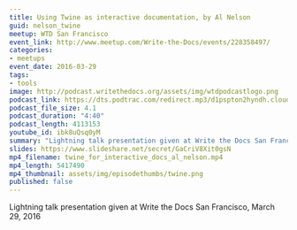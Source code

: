 ```yaml
---
title: Using Twine as interactive documentation, by Al Nelson
guid: nelson_twine
meetup: WTD San Francisco
event_link: http://www.meetup.com/Write-the-Docs/events/228358497/
categories:
- meetups
event_date: 2016-03-29
tags:
- tools
image: http://podcast.writethedocs.org/assets/img/wtdpodcastlogo.png
podcast_link: https://dts.podtrac.com/redirect.mp3/d1pspton2hyndh.cloudfront.net/twine-for-interactive-docs-al.mp3
podcast_file_size: 4.1
podcast_duration: "4:40"
podcast_length: 4113153
youtube_id: ibk8uQsq0yM
summary: "Lightning talk presentation given at Write the Docs San Francisco, March 29, 2016."
slides: https://www.slideshare.net/secret/GaCriV8Xit0gsN
mp4_filename: twine_for_interactive_docs_al_nelson.mp4
mp4_length: 5417490
mp4_thumbnail: assets/img/episodethumbs/twine.png
published: false
---
```


Lightning talk presentation given at Write the Docs San Francisco, March 29, 2016
